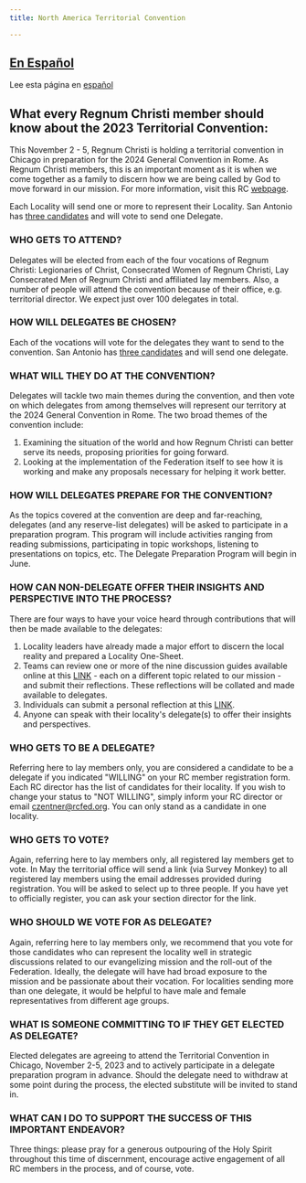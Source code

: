```yaml
---
title: North America Territorial Convention 

---
```


## [En Español](https://www-rctx-org.translate.goog/convention/territory-convention.html?_x_tr_sch=http&_x_tr_sl=en&_x_tr_tl=es&_x_tr_hl=en&_x_tr_pto=wapp)
Lee esta página en [español](https://www-rctx-org.translate.goog/convention/territory-convention.html?_x_tr_sch=http&_x_tr_sl=en&_x_tr_tl=es&_x_tr_hl=en&_x_tr_pto=wapp)

## What every Regnum Christi member should know about the 2023 Territorial Convention:

This November 2 - 5, Regnum Christi is holding a territorial convention in Chicago in preparation for the 2024 General Convention in Rome. As Regnum Christi members, this is an important moment as it is when we come together as a family to discern how we are being called by God to move forward in our mission. For more information, visit this RC [webpage](https://www.regnumchristi.org/en/timeline-the-road-to-the-2024-rc-general-convention/).

Each Locality will send one or more to represent their Locality.  San Antonio has [three candidates](delegate-candidates.html) and will vote to send one Delegate.

### WHO GETS TO ATTEND? 
Delegates will be elected from each of the four vocations of Regnum Christi: Legionaries of Christ, Consecrated Women of Regnum Christi, Lay Consecrated Men of Regnum Christi and affiliated lay members. Also, a number of people will attend the convention because of their office, e.g. territorial director. We expect just over 100 delegates in total.

 

### HOW WILL DELEGATES BE CHOSEN?
Each of the vocations will vote for the delegates they want to send to the convention. San Antonio has [three candidates](delegate-candidates.html) and will send one delegate. 


### WHAT WILL THEY DO AT THE CONVENTION? 
Delegates will tackle two main themes during the convention, and then vote on which delegates from among themselves will represent our territory at the 2024 General Convention in Rome. The two broad themes of the convention include:
 1. Examining the situation of the world and how Regnum Christi can better serve its needs, proposing priorities for going forward.
 2. Looking at the implementation of the Federation itself to see how it is working and make any proposals necessary for helping it work better.
 

### HOW WILL DELEGATES PREPARE FOR THE CONVENTION? 
As the topics covered at the convention are deep and far-reaching, delegates (and any reserve-list delegates) will be asked to participate in a preparation program. This program will include activities ranging from reading submissions, participating in topic workshops, listening to presentations on topics, etc. The Delegate Preparation Program will begin in June.


### HOW CAN NON-DELEGATE OFFER THEIR INSIGHTS AND PERSPECTIVE INTO THE PROCESS? 
There are four ways to have your voice heard through contributions that will then be made available to the delegates:

 1. Locality leaders have already made a major effort to discern the local reality and prepared a Locality One-Sheet.
 2. Teams can review one or more of the nine discussion guides available online at this [LINK](https://www.regnumchristi.org/en/timeline-the-road-to-the-2024-rc-general-convention/) - each on a different topic related to our mission - and submit their reflections. These reflections will be collated and made available to delegates.
 3. Individuals can submit a personal reflection at this [LINK](https://docs.google.com/forms/d/e/1FAIpQLSfNL_JdB0kGYhsYhe7ZxoI9n4Flsp8EGP3vA8R_ghyKE-IfbQ/viewform).
 4. Anyone can speak with their locality's delegate(s) to offer their insights and perspectives.
 

### WHO GETS TO BE A DELEGATE? 
Referring here to lay members only, you are considered a candidate to be a delegate if you indicated "WILLING" on your RC member registration form. Each RC director has the list of candidates for their locality. If you wish to change your status to "NOT WILLING", simply inform your RC director or email czentner@rcfed.org. You can only stand as a candidate in one locality.

 

### WHO GETS TO VOTE? 
Again, referring here to lay members only, all registered lay members get to vote. In May the territorial office will send a link (via Survey Monkey) to all registered lay members using the email addresses provided during registration. You will be asked to select up to three people. If you have yet to officially register, you can ask your section director for the link.

### WHO SHOULD WE VOTE FOR AS DELEGATE? 

Again, referring here to lay members only, we recommend that you vote for those candidates who can represent the locality well in strategic discussions related to our evangelizing mission and the roll-out of the Federation. Ideally, the delegate will have had broad exposure to the mission and be passionate about their vocation. For localities sending more than one delegate, it would be helpful to have male and female representatives from different age groups.


### WHAT IS SOMEONE COMMITTING TO IF THEY GET ELECTED AS DELEGATE? 
Elected delegates are agreeing to attend the Territorial Convention in Chicago, November 2-5, 2023 and to actively participate in a delegate preparation program in advance. Should the delegate need to withdraw at some point during the process, the elected substitute will be invited to stand in.

### WHAT CAN I DO TO SUPPORT THE SUCCESS OF THIS IMPORTANT ENDEAVOR? 
Three things: please pray for a generous outpouring of the Holy Spirit throughout this time of discernment, encourage active engagement of all RC members in the process, and of course, vote.
